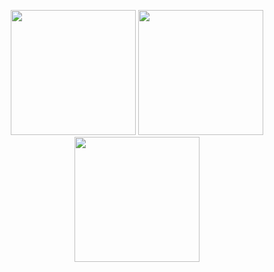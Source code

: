 

<p align="center">
  <img height="200em" src="https://github-readme-stats.vercel.app/api?username=osmntahir&show_icons=true&hide_border=true&theme=gruvbox&count_private=true"/>
  <img height="200em" src="https://github-readme-stats.vercel.app/api/top-langs/?username=osmntahir&theme=gruvbox&hide_border=true&layout=compact"/>
  <img height="200em" src="https://github-readme-streak-stats.herokuapp.com/?user=osmntahir&include_all_commits=true&hide_border=true&theme=gruvbox"/>
</p>


